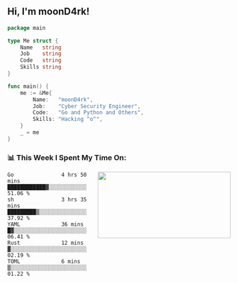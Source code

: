 <h2> Hi, I'm moonD4rk!</h2>

```go
package main

type Me struct {
	Name   string
	Job    string
	Code   string
	Skills string
}

func main() {
	me := &Me{
		Name:   "moonD4rk",
		Job:    "Cyber Security Engineer",
		Code:   "Go and Python and Others",
		Skills: "Hacking ^o^",
	}
	_ = me
}
```

<h3>📊 This Week I Spent My Time On:</h3>
<img align='right' src="https://github-readme-stats.vercel.app/api?username=moond4rk&show_icons=true&theme=radical", width="300" height="150">

<!--START_SECTION:waka-->

```text
Go               4 hrs 50 mins   ████████████▓░░░░░░░░░░░░   51.06 %
sh               3 hrs 35 mins   █████████▒░░░░░░░░░░░░░░░   37.92 %
YAML             36 mins         █▓░░░░░░░░░░░░░░░░░░░░░░░   06.41 %
Rust             12 mins         ▓░░░░░░░░░░░░░░░░░░░░░░░░   02.19 %
TOML             6 mins          ▒░░░░░░░░░░░░░░░░░░░░░░░░   01.22 %
```

<!--END_SECTION:waka-->

